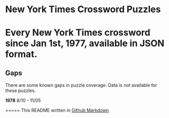 # New York Times Crossword Puzzles

Every New York Times crossword since Jan 1st, 1977, available in JSON format.
=====
## Gaps
There are some known gaps in puzzle coverage. Data is not available for these puzzles.

**1978** 8/10 - 11/05


=====
This README written in [Github Markdown](https://github.com/adam-p/markdown-here/wiki/Markdown-Cheatsheet)
